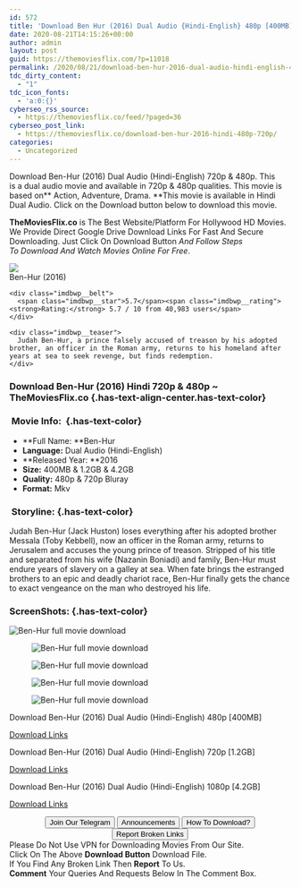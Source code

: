 ```yaml
---
id: 572
title: 'Download Ben Hur (2016) Dual Audio {Hindi-English} 480p [400MB] || 720p [1.2GB] || 1080p [4.2GB]'
date: 2020-08-21T14:15:26+00:00
author: admin
layout: post
guid: https://themoviesflix.com/?p=11018
permalink: /2020/08/21/download-ben-hur-2016-dual-audio-hindi-english-480p-400mb-720p-1-2gb-1080p-4-2gb/
tdc_dirty_content:
  - "1"
tdc_icon_fonts:
  - 'a:0:{}'
cyberseo_rss_source:
  - https://themoviesflix.co/feed/?paged=36
cyberseo_post_link:
  - https://themoviesflix.co/download-ben-hur-2016-hindi-480p-720p/
categories:
  - Uncategorized
---
```

Download Ben-Hur (2016) Dual Audio (Hindi-English)&nbsp;720p&nbsp;&&nbsp;480p. This is&nbsp;a&nbsp;dual audio&nbsp;movie and available in&nbsp;720p&nbsp;&&nbsp;480p&nbsp;qualities. This movie is based on**&nbsp;Action,&nbsp;Adventure,&nbsp;Drama.&nbsp;**This movie is available in Hindi Dual Audio. Click on the Download button below to download this movie.

**TheMoviesFlix.co**&nbsp;is The Best Website/Platform For Hollywood HD Movies. We Provide Direct Google Drive Download Links For Fast And Secure Downloading. Just Click On Download Button&nbsp;_And Follow Steps To&nbsp;Download And Watch Movies Online For Free_.

<div class="imdbwp imdbwp--movie dark">
  <div class="imdbwp__thumb">
    <a class="imdbwp__link" target="_blank" title="Ben-Hur" href="https://www.imdb.com/title/tt2638144/" rel="nofollow noopener noreferrer"><img class="imdbwp__img" src="https://m.media-amazon.com/images/M/MV5BMjQ2NzYxMDQ2OV5BMl5BanBnXkFtZTgwMDk2MzczOTE@._V1_SX300.jpg" /></a>
  </div>
  
  <div class="imdbwp__content">
    <div class="imdbwp__header">
      <span class="imdbwp__title">Ben-Hur</span> (2016)
    </div>
    
    <div class="imdbwp__belt">
      <span class="imdbwp__star">5.7</span><span class="imdbwp__rating"><strong>Rating:</strong> 5.7 / 10 from 40,983 users</span>
    </div>
    
    <div class="imdbwp__teaser">
      Judah Ben-Hur, a prince falsely accused of treason by his adopted brother, an officer in the Roman army, returns to his homeland after years at sea to seek revenge, but finds redemption.
    </div>
  </div>
</div>

### Download Ben-Hur (2016) Hindi 720p & 480p ~ TheMoviesFlix.co {.has-text-align-center.has-text-color}

### &nbsp;Movie Info:&nbsp; {.has-text-color}

  * **Full Name:&nbsp;**Ben-Hur
  * **Language:**&nbsp;Dual Audio (Hindi-English)
  * **Released Year:&nbsp;**2016
  * **Size:**&nbsp;400MB & 1.2GB & 4.2GB
  * **Quality:**&nbsp;480p & 720p Bluray
  * **Format:**&nbsp;Mkv

### &nbsp;Storyline: {.has-text-color}

Judah Ben-Hur (Jack Huston) loses everything after his adopted brother Messala (Toby Kebbell), now an officer in the Roman army, returns to Jerusalem and accuses the young prince of treason. Stripped of his title and separated from his wife (Nazanin Boniadi) and family, Ben-Hur must endure years of slavery on a galley at sea. When fate brings the estranged brothers to an epic and deadly chariot race, Ben-Hur finally gets the chance to exact vengeance on the man who destroyed his life.

### ScreenShots: {.has-text-color}<figure class="wp-block-image">

<img src="https://i0.wp.com/hdmoviearea.cc/wp-content/uploads/2019/05/Ben-Hur-full-movie-download-ss1.jpg?resize=825%2C343&ssl=1" alt="Ben-Hur full movie download" class="wp-image-9509" /> </figure> <figure class="wp-block-image"><img src="https://i2.wp.com/hdmoviearea.cc/wp-content/uploads/2019/05/Ben-Hur-full-movie-download-ss2.jpg?resize=825%2C342&ssl=1" alt="Ben-Hur full movie download" class="wp-image-9510" /></figure> <figure class="wp-block-image"><img src="https://i2.wp.com/hdmoviearea.cc/wp-content/uploads/2019/05/Ben-Hur-full-movie-download-ss3.jpg?resize=825%2C343&ssl=1" alt="Ben-Hur full movie download" class="wp-image-9511" /></figure> <figure class="wp-block-image"><img src="https://i0.wp.com/hdmoviearea.cc/wp-content/uploads/2019/05/Ben-Hur-full-movie-download-ss4.jpg?resize=825%2C343&ssl=1" alt="Ben-Hur full movie download" class="wp-image-9512" /></figure> <figure class="wp-block-image"><img src="https://i1.wp.com/hdmoviearea.cc/wp-content/uploads/2019/05/Ben-Hur-full-movie-download-ss5.jpg?resize=825%2C343&ssl=1" alt="Ben-Hur full movie download" class="wp-image-9513" /></figure> 

<p class="has-text-align-center has-text-color has-medium-font-size">
  Download&nbsp;Ben-Hur (2016) Dual Audio (Hindi-English)&nbsp;480p&nbsp;[400MB]
</p>

<span class="mb-center maxbutton-3-center"><span class="maxbutton-3-container mb-container"><a class="maxbutton-3 maxbutton maxbutton-post-button" target="_blank" rel="nofollow noopener noreferrer" href="https://coinquint.com/a7415/"><span class="mb-text">Download Links</span></a></span></span>

<p class="has-text-align-center has-text-color has-medium-font-size">
  Download&nbsp;Ben-Hur (2016) Dual Audio (Hindi-English)&nbsp;720p&nbsp;[1.2GB]
</p>

<span class="mb-center maxbutton-3-center"><span class="maxbutton-3-container mb-container"><a class="maxbutton-3 maxbutton maxbutton-post-button" target="_blank" rel="nofollow noopener noreferrer" href="https://coinquint.com/a7418/"><span class="mb-text">Download Links</span></a></span></span>

<p class="has-text-align-center has-text-color has-medium-font-size">
  Download&nbsp;Ben-Hur (2016) Dual Audio (Hindi-English)&nbsp;1080p&nbsp;[4.2GB]
</p>

<span class="mb-center maxbutton-3-center"><span class="maxbutton-3-container mb-container"><a class="maxbutton-3 maxbutton maxbutton-post-button" target="_blank" rel="nofollow noopener noreferrer" href="https://coinquint.com/a14832/"><span class="mb-text">Download Links</span></a></span></span>

<center>
</center>

<center>
  <a href="https://t.me/themoviesflixcom" target="_blank" data-wpel-link="external" rel="nofollow external noopener noreferrer"><button class="button button5">Join Our Telegram</button></a> <a href="https://themoviesflix.co/download-ben-hur-2016-hindi-480p-720p/#" target="_blank" data-wpel-link="external" rel="nofollow external noopener noreferrer"><button class="button button5">Announcements</button></a> <a href="https://themoviesflix.com/how-to-download/" target="_blank" data-wpel-link="external" rel="nofollow external noopener noreferrer"><button class="button button5">How To Download?</button></a> <a href="https://themoviesflix.co/download-ben-hur-2016-hindi-480p-720p/#" target="_blank" data-wpel-link="external" rel="nofollow external noopener noreferrer"><button class="button button5">Report Broken Links</button></a>
</center>

<div class="alert alert-danger">
  Please Do Not Use VPN for Downloading Movies From Our Site.
</div>

<div class="alert alert-success">
  Click On The Above <strong>Download Button</strong> Download File.
</div>

<div class="alert alert-warning">
  If You Find Any Broken Link Then <strong>Report</strong> To Us.
</div>

<div class="alert alert-info">
  <strong>Comment</strong> Your Queries And Requests Below In The Comment Box.
</div>